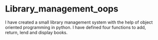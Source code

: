 # Library_management_oops

I have created a small library management system with the help of object oriented programming in python. I have defined four functions to add, return, lend and display books.
